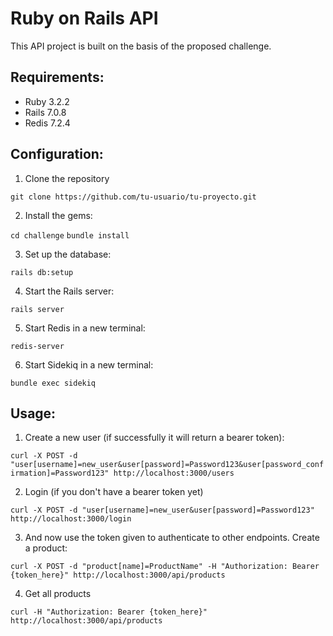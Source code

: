 # Ruby on Rails API

This API project is built on the basis of the proposed challenge.

## Requirements:

- Ruby 3.2.2
- Rails 7.0.8
- Redis 7.2.4

## Configuration:

1. Clone the repository

`git clone https://github.com/tu-usuario/tu-proyecto.git`

2. Install the gems:

`cd challenge`
`bundle install`

3. Set up the database:

`rails db:setup`

4. Start the Rails server:

`rails server`

5. Start Redis in a new terminal:
    
`redis-server`

6. Start Sidekiq in a new terminal:

`bundle exec sidekiq`

## Usage:

1. Create a new user (if successfully it will return a bearer token):

`curl -X POST -d "user[username]=new_user&user[password]=Password123&user[password_confirmation]=Password123" http://localhost:3000/users`

2. Login (if you don't have a bearer token yet)

`curl -X POST -d "user[username]=new_user&user[password]=Password123" http://localhost:3000/login`

3. And now use the token given to authenticate to other endpoints. Create a product:

`curl -X POST -d "product[name]=ProductName" -H "Authorization: Bearer {token_here}" http://localhost:3000/api/products`

4. Get all products

`curl -H "Authorization: Bearer {token_here}" http://localhost:3000/api/products`
